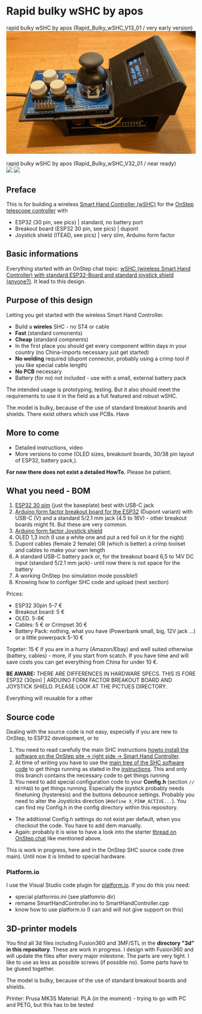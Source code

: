 # Rapid bulky wSHC by apos


rapid bulky wSHC by apos (Rapid_Bulky_wSHC_V13_01 / very early version) </br>
<img src="pics/ESP32-30pin-BO1-Rapid_Bulky_wSHC_V13_01.jpg" width="600"> 

rapid bulky wSHC by apos (Rapid_Bulky_wSHC_V32_01 / near ready) </br>
<img src="https://user-images.githubusercontent.com/456034/234690175-c3403506-e03c-4041-9ca3-3b637d9a90ad.png" width="300"> <img src="https://user-images.githubusercontent.com/456034/234690468-60de81e5-2e7a-4b52-806b-2a95a310739b.png" width="300">

## Preface
This is for building a wireless [Smart Hand Controller (wSHC)](https://onstep.groups.io/g/main/wiki/7152) for the [OnStep telescope controller](https://onstep.groups.io/g/main/wiki/Home) with

- ESP32 (30 pin, see pics) | standard, no battery port
- Breakout board (ESP32 30 pin, see pics) | dupont
- Joystick shield (ITEAD, see pics) | very slim, Arduino form factor 
 
## Basic informations

Everything started with an OnStep chat topic: [wSHC (wireless Smart Hand Controller) with standard ESP32-Board and standard joystick shield (anyone?)](https://onstep.groups.io/g/main/message/51440). It lead to this design.

## Purpose of this design

Letting you get started with the wireless Smart Hand Controller. 

- Build a **wireles** SHC - no ST4 or cable
- **Fast** (standard comonents)
- **Cheap** (standard compnents)
- In the first place you should get every component within days in your country (no China-imports necessary just get started) 
- **No welding** required (dupont connector, probably using a crimp tool if you like special cable length)
- **No PCB** necessary
- Battery (for no) not included - use with a small, external battery pack

The intended usage is prototyping, testing. But it also should meet the requirements to use it in the field as a full featured and robust wSHC.

The model is bulky, because of the use of standard breakout boards and shields. There exist others which use PCBs. Have  

## More to come

- Detailed instructions, video 
- More versions to come (OLED sizes, breakount boards, 30/38 pin layout of ESP32, battery pack,).

**For now there does not exist a detailed HowTo.** Please be patient. 

## What you need - BOM

1. [ESP32 30 pim](pics/ESP32_30pin_left_layout_comparison.jpg) (just the baseplate) best with USB-C jack
2. [Arduino form factor breakout board for the ESP32](pics/ESP32-30pin-BO1-ESP32_compact_breakout_and%20ESP32.jpg) (Dupont variant) with USB-C (V) and a standard 5/2.1 mm jack (4.5 to 16V) - other breakout boards might fit. But these are very common. 
3. [Arduino form factor Joystick shield](hpics/ITEAD_Joystickshield_DS.pdf)
4. OLED 1,3 inch (I use a white one and put a red foil on it for the night)
5. Dupont cables (female 2 female) OR (which is better) a crimp toolset and cables to make your own length
6. A standard USB-C battery pack or, for the breakout board 6,5 to 14V DC input (standard 5/2.1 mm jack)- until now there is not space for the battery  
7. A working OnStep (no simulation mode possible!)
8. Knowing how to configer SHC code and upload (next section)

Prices: 
- ESP32 30pin 5-7 €
- Breakout board: 5 €
- OLED. 5-8€
- Cables: 5 € or Crimpset 30 €
- Battery Pack: nothing, what you have (Powerbank small, big, 12V jack ...) or a little powerpack 5-10 €

Togeter: 15 € if you are in a hurry (Amazon/Ebay) and well suited otherwise (battery, cables) - more, if you start from scatch. If you have time and will save costs you can get everything from China for under 10 €.

**BE AWARE:** 
THERE ARE DIFFERENCES IN HARDWARE SPECS. 
THIS IS FORE ESP32 (30pin) | ARDUINO FORM FACTOR BREAKOUT BOARD AND JOYSTICK SHIELD.
PLEASE LOOK AT THE PICTUES DIRECTORY.

Everything will  reusable for a other 


## Source code

Dealing with the source code is not easy, especially if you are new to OnStep, to ESP32 development, or to 

1. You need to read carefully the main SHC instructions [howto install the software on the OnStep site -> right side -> Smart Hand Controller](https://onstep.groups.io/g/main/wiki).
2. At time of writing you have to use the [main tree of the SHC software code](https://github.com/hjd1964/SmartHandController/tree/main) to get things running as stated in the [instructions](https://onstep.groups.io/g/main/wiki/7152). This and only this branch contains the necessary code to get things running 
3. You need to add special configuration code to your **Config.h** (section `// KEYPAD`) to get things running. Especially the joystick probably needs finetuning (hysteresis) and the buttons debounce settings. Probably you need to alter the Joysticks direction (`#define X_PIN#_ACTIVE...`). You can find my Config.h in the config directory within this repository.
- The additional Config.h settings do not exist per default, when you checkout the code. You have to add dem manually. 
- Again: probably it is wise to have a look into the starter [thread on OnStep chat](https://onstep.groups.io/g/main/message/51440) like mentioned above.

This is work in progress, here and in the OnStep SHC source code (tree main). Until now it is limited to special hardware.

### Platform.io

I use the Visual Studio code plugin for [platform.io](https://platform.io). If you do this you need:

- special platformio.ini (see platfomrio dir)
- remame SmartHandController.ino to SmartHandController.cpp
- know how to use platform.io (I can and will not give support on this)


## 3D-printer models

You find all 3d files including Fusion360 and 3MF/STL in the **directory "3d" in this repository**. These are work in progress. I design with Fusion360 and will update the files after every major milestone.
The parts are very tight. I like to use as less as possible screws (if possible no). Some parts have to be glueed together. 

The model is bulky, because of the use of standard breakout boards and shields.


Printer:    Prusa MK3S
Material:   PLA (in the moment) - trying to go with PC and PETG, but this has to be tested
